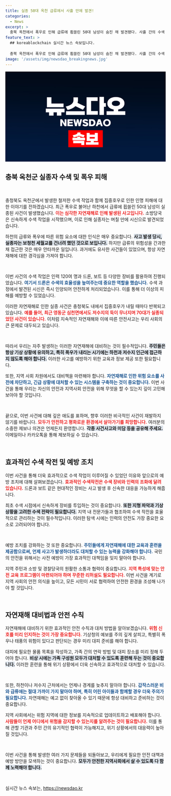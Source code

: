 ```yaml
---
title: 실종 50대 옥천 급류에서 사흘 만에 발견!
categories:
  - News
excerpt: >
  충북 옥천에서 폭우로 인해 급류에 휩쓸린 50대 남성이 숨진 채 발견됐다. 사흘 간의 수색 끝에 드론으로 발견된 A씨의 안타까운 소식은 여전히 많은 이들에게 충격을 주고 있다.
feature_text: >
  ## koreablockchain 실시간 뉴스 속보입니다.

  충북 옥천에서 폭우로 인해 급류에 휩쓸린 50대 남성이 숨진 채 발견됐다. 사흘 간의 수색 끝에 드론으로 발견된 A씨의 안타까운 소식은 여전히 많은 이들에게 충격을 주고 있다.
image: '/assets/img/newsdao_breakingnews.jpg'
---
```


<p><img src="/assets/img/newsdao_breakingnews.jpg" alt="koreablockchain 속보" /></p>

<h2 data-ke-size="size26">충북 옥천군 실종자 수색 및 폭우 피해</h2>

<p data-ke-size="size16">&nbsp;</p>

<p>충청북도 옥천군에서 발생한 철저한 수색 작업과 함께 집중호우로 인한 인명 피해에 대한 이야기를 전하겠습니다. 최근 폭우로 불어난 하천에서 급류에 휩쓸린 50대 남성이 실종된 사건이 발생했습니다. <b><span style="color: #ee2323;">이는 심각한 자연재해로 인해 발생된 사고입니다.</span></b> 소방당국은 신속하게 수색 작업을 시작했으며, 이로 인해 실종자는 며칠 만에 시신으로 발견되었습니다.</p>

<p>하천의 급류와 폭우에 따른 위험 요소에 대한 인식은 매우 중요합니다. <b><span style="background-color: #21538527;">사고 발생 당시, 실종자는 보청천 세월교를 건너려 했던 것으로 보입니다.</span></b> 하지만 급류의 위험성을 간과한 채 접근한 것은 매우 안타까운 일입니다. 과거에도 유사한 사건들이 있었으며, 항상 자연재해에 대한 경각심을 가져야 합니다. </p>

<p data-ke-size="size16">&nbsp;</p>

<p>이번 사건의 수색 작업은 인력 120여 명과 드론, 보트 등 다양한 장비를 활용하여 진행되었습니다. <b><span style="color: #1a5490;">여기서 드론은 수색의 효율성을 높여주는데 중요한 역할을 했습니다.</span></b> 수색 과정에서 발견된 시신은 즉시 인양되어 안전하게 처리되었습니다. 이를 통해 더 이상의 피해를 예방할 수 있었습니다.</p>

<p>이러한 자연재해로 인한 실종 사건은 충청북도 내에서 집중호우가 내릴 때마다 반복되고 있습니다. <b><span style="color: #ee2323;">예를 들어, 최근 영동군 심천면에서도 저수지의 둑이 무너지며 70대가 실종되었던 사건이 있습니다.</span></b> 이처럼 지속적인 자연재해와 이에 따른 안전사고는 우리 사회의 큰 문제로 대두되고 있습니다.</p>

<p data-ke-size="size16">&nbsp;</p>

<p>따라서 우리는 자주 발생하는 이러한 자연재해에 대비하는 것이 필수적입니다. <b><span style="background-color: #21538527;">주민들은 항상 기상 상황에 유의하고, 특히 폭우가 내리는 시기에는 하천과 저수지 인근에 접근하지 않도록 해야 합니다.</span></b> 이러한 사고를 예방하기 위한 교육과 정보 제공 또한 필요합니다.</p>

<p>또한, 지역 사회 차원에서도 대비책을 마련해야 합니다. <b><span style="color: #1a5490;">자연재해로 인한 위험 요소를 사전에 차단하고, 긴급 상황에 대처할 수 있는 시스템을 구축하는 것이 중요합니다.</span></b> 이번 사건을 통해 우리는 자신의 안전과 지역사회 안전을 위해 무엇을 할 수 있는지 깊이 고민해보아야 할 것입니다.</p>

<p data-ke-size="size16">&nbsp;</p>

<p>끝으로, 이번 사건에 대해 깊은 애도를 표하며, 향후 이러한 비극적인 사건이 재발하지 않기를 바랍니다. <b><span style="color: #ee2323;">모두가 안전하고 평화로운 환경에서 살아가기를 희망합니다.</span></b> 여러분의 소중한 제보나 의견은 언제든지 환영합니다. <b><span style="background-color: #21538527;">각종 사건사고와 미담 등을 공유해 주세요.</span></b> 이메일이나 카카오톡을 통해 제보하실 수 있습니다. </p>

<p data-ke-size="size16">&nbsp;</p>

<h2 data-ke-size="size26">효과적인 수색 작전 및 예방 조치</h2>

<p>이번 사건을 통해 더욱 효과적으로 수색 작업이 이루어질 수 있었던 이유와 앞으로의 예방 조치에 대해 살펴보겠습니다. <b><span style="color: #ee2323;">효과적인 수색작전은 수색 장비와 인력의 조화에 달려 있습니다.</span></b> 드론과 보트 같은 현대적인 장비는 사고 발생 후 신속한 대응을 가능하게 해줍니다.</p>

<p>최초 수색 시점에서 신속하게 장비를 투입하는 것이 중요합니다. <b><span style="background-color: #21538527;">또한 지형 파악과 기상 상황을 고려한 수색 전략이 필요합니다.</span></b> 지역 내 전문가들과 협조하여 수색 작전을 효율적으로 관리하는 것이 필수적입니다. 이러한 탐색 시에는 인력의 안전도 가장 중요한 요소로 고려되어야 합니다.</p>

<p data-ke-size="size16">&nbsp;</p>

<p>예방 조치를 강화하는 것 또한 중요합니다. <b><span style="color: #1a5490;">주민들에게 자연재해에 대한 교육과 훈련을 제공함으로써, 언제 사고가 발생하더라도 대처할 수 있는 능력을 강화해야 합니다.</span></b> 국민의 안전을 위해서는 사전 예방이 가장 효과적인 대책임을 잊지 말아야 합니다. </p>

<p>지역 주민과 소방 및 경찰당국의 원활한 소통과 협력이 중요합니다. <b><span style="color: #ee2323;">지역 특성에 맞는 안전 교육 프로그램이 마련되어야 하며 꾸준한 리허설도 필요합니다.</span></b> 이번 사건을 계기로 지역 사회의 안전 의식을 높이고, 모든 시민이 서로 협력하여 안전한 환경을 조성해 나가야 할 것입니다.</p>

<p data-ke-size="size16">&nbsp;</p>

<h2 data-ke-size="size26">자연재해 대비법과 안전 수칙</h2>

<p>자연재해에 대비하기 위한 효과적인 안전 수칙과 대처 방법을 알아보겠습니다. <b><span style="color: #ee2323;">위험 신호를 미리 인지하는 것이 가장 중요합니다.</span></b> 기상청의 예보를 주의 깊게 살피고, 특별히 폭우나 태풍의 위험이 있다고 판단되는 경우 미리 대피 준비를 해야 합니다.</p>

<p>대피에 필요한 물품 목록을 작성하고, 가족 간의 연락 방법 및 대피 장소를 미리 정해 두어야 합니다. <b><span style="background-color: #21538527;">비상 시에는 가족 구성원 모두가 대처할 수 있도록 훈련해 두는 것이 중요합니다.</span></b> 이러한 훈련을 통해 위기 상황에서 더욱 신속하고 효과적으로 대처할 수 있습니다.</p>

<p data-ke-size="size16">&nbsp;</p>

<p>또한, 하천이나 저수지 근처에서는 언제나 경계를 늦추지 말아야 합니다. <b><span style="color: #1a5490;">갑작스러운 비와 급류에는 절대 가까이 가지 말아야 하며, 특히 어린 아이들과 함께할 경우 더욱 주의가 필요합니다.</span></b> 자연재해는 예고 없이 찾아올 수 있기 때문에 항상 대비하고 준비하는 것이 중요합니다.</p>

<p>지역 사회에서는 위험 지역에 대한 정보를 지속적으로 업데이트하고 배포해야 합니다. <b><span style="color: #ee2323;">사람들이 언제 어디에서 위험을 감지할 수 있는지를 알려주는 것이 필요합니다.</span></b> 이를 통해 관할 기관과 주민 간의 유기적인 협력이 가능해지고, 위기 상황에서의 대응력이 높아질 것입니다.</p>

<p data-ke-size="size16">&nbsp;</p>

<p>이번 사건을 통해 발생한 여러 가지 문제들을 되돌아보고, 우리에게 필요한 안전 대책과 예방 방안을 모색하는 것이 중요합니다. <b><span style="background-color: #21538527;">모두가 안전한 지역사회에서 살 수 있도록 다 함께 노력해야 합니다.</span></b> </p>

<p data-ke-size="size16">&nbsp;</p>
실시간 뉴스 속보는, <a href="https://newsdao.kr" rel="dofollow">https://newsdao.kr</a>


